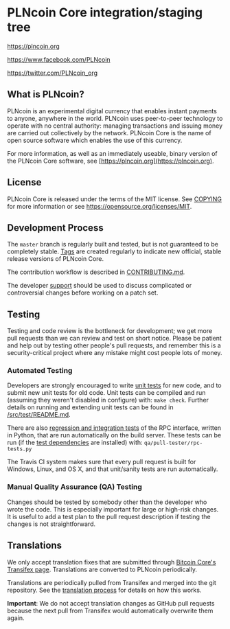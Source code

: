 PLNcoin Core integration/staging tree
=====================================

https://plncoin.org

https://www.facebook.com/PLNcoin

https://twitter.com/PLNcoin_org

What is PLNcoin?
----------------

PLNcoin is an experimental digital currency that enables instant payments to
anyone, anywhere in the world. PLNcoin uses peer-to-peer technology to operate
with no central authority: managing transactions and issuing money are carried
out collectively by the network. PLNcoin Core is the name of open source
software which enables the use of this currency.

For more information, as well as an immediately useable, binary version of
the PLNcoin Core software, see [https://plncoin.org](https://plncoin.org).

License
-------

PLNcoin Core is released under the terms of the MIT license. See [COPYING](COPYING) for more
information or see https://opensource.org/licenses/MIT.

Development Process
-------------------

The `master` branch is regularly built and tested, but is not guaranteed to be
completely stable. [Tags](https://github.com/plncoin/PLNcoin_Core/tags) are created
regularly to indicate new official, stable release versions of PLNcoin Core.

The contribution workflow is described in [CONTRIBUTING.md](CONTRIBUTING.md).

The developer [support](http://plncoin.freshdesk.com)
should be used to discuss complicated or controversial changes before working
on a patch set.

Testing
-------

Testing and code review is the bottleneck for development; we get more pull
requests than we can review and test on short notice. Please be patient and help out by testing
other people's pull requests, and remember this is a security-critical project where any mistake might cost people
lots of money.

### Automated Testing

Developers are strongly encouraged to write [unit tests](src/test/README.md) for new code, and to
submit new unit tests for old code. Unit tests can be compiled and run
(assuming they weren't disabled in configure) with: `make check`. Further details on running
and extending unit tests can be found in [/src/test/README.md](/src/test/README.md).

There are also [regression and integration tests](/qa) of the RPC interface, written
in Python, that are run automatically on the build server.
These tests can be run (if the [test dependencies](/qa) are installed) with: `qa/pull-tester/rpc-tests.py`

The Travis CI system makes sure that every pull request is built for Windows, Linux, and OS X, and that unit/sanity tests are run automatically.

### Manual Quality Assurance (QA) Testing

Changes should be tested by somebody other than the developer who wrote the
code. This is especially important for large or high-risk changes. It is useful
to add a test plan to the pull request description if testing the changes is
not straightforward.

Translations
------------

We only accept translation fixes that are submitted through [Bitcoin Core's Transifex page](https://www.transifex.com/projects/p/bitcoin/).
Translations are converted to PLNcoin periodically.

Translations are periodically pulled from Transifex and merged into the git repository. See the
[translation process](doc/translation_process.md) for details on how this works.

**Important**: We do not accept translation changes as GitHub pull requests because the next
pull from Transifex would automatically overwrite them again.
